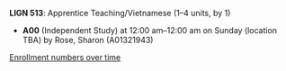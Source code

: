 **LIGN 513**: Apprentice Teaching/Vietnamese (1–4 units, by 1)

- **A00** (Independent Study) at 12:00 am–12:00 am on Sunday (location TBA) by Rose, Sharon (A01321943)

[Enrollment numbers over time](./LIGN513.tsv)
